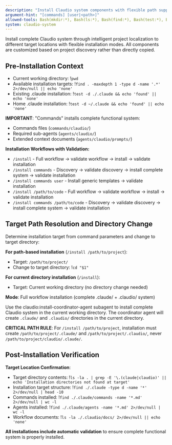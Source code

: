 ```yaml
---
description: "Install Claudio system components with flexible path support and claudio namespace integration"
argument-hint: "[commands] [user|<path>]"
allowed-tools: Bash(mkdir:*), Bash(ls:*), Bash(find:*), Bash(test:*), Bash(pwd:*), Bash(tree:*), Bash(cd:*)
system: claudio-system
---
```


Install complete Claudio system through intelligent project localization to different target locations with flexible installation modes. All components are customized based on project discovery rather than directly copied.

## Pre-Installation Context

- Current working directory: !`pwd`
- Available installation targets: !`find . -maxdepth 1 -type d -name '.*' 2>/dev/null || echo 'none'`
- Existing .claude installation: !`test -d ./.claude && echo 'found' || echo 'none'`
- Home .claude installation: !`test -d ~/.claude && echo 'found' || echo 'none'`

**IMPORTANT**: "Commands" installs complete functional system:
- Commands files (`commands/claudio/`)
- Required sub-agents (`agents/claudio/`) 
- Extended context documents (`agents/claudio/prompts/`)

**Installation Workflows with Validation:**
- `/install` - Full workflow → validate workflow → install → validate installation
- `/install commands` - Discovery → validate discovery → install complete system → validate installation  
- `/install commands user` - Install generic templates → validate installation
- `/install /path/to/code` - Full workflow → validate workflow → install → validate installation
- `/install commands /path/to/code` - Discovery → validate discovery → install complete system → validate installation

## Target Path Resolution and Directory Change

Determine installation target from command parameters and change to target directory:

**For path-based installation** (`/install /path/to/project`):
- Target: `/path/to/project/`
- Change to target directory: !`cd "$1"`

**For current directory installation** (`/install`):
- Target: Current working directory (no directory change needed)

**Mode**: Full workflow installation (complete .claude/ + .claudio/ system)

Use the claudio:install-coordinator-agent subagent to install complete Claudio system in the current working directory. The coordinator agent will create `.claude/` and `.claudio/` directories in the current directory.

**CRITICAL PATH RULE**: For `/install /path/to/project`, installation must create `/path/to/project/.claude/` and `/path/to/project/.claudio/`, never `/path/to/project/claudio/.claude/`.

## Post-Installation Verification

**Target Location Confirmation**:
- Target directory contents: !`ls -la . | grep -E '\.(claude|claudio)' || echo 'Installation directories not found at target'`
- Installation target structure: !`find ./.claude -type d -name '*' 2>/dev/null | head -10`
- Commands installed: !`find ./.claude/commands -name '*.md' 2>/dev/null | wc -l`
- Agents installed: !`find ./.claude/agents -name '*.md' 2>/dev/null | wc -l`
- Workflow documents: !`ls -la ./.claudio/docs/ 2>/dev/null || echo 'none'`

**All installations include automatic validation** to ensure complete functional system is properly installed.